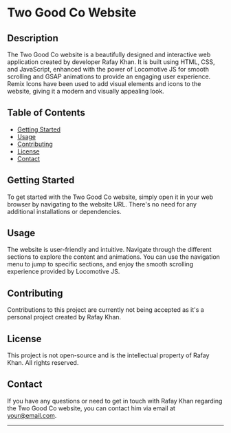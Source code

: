 # Two Good Co Website

## Description

The Two Good Co website is a beautifully designed and interactive web application created by developer Rafay Khan. It is built using HTML, CSS, and JavaScript, enhanced with the power of Locomotive JS for smooth scrolling and GSAP animations to provide an engaging user experience. Remix Icons have been used to add visual elements and icons to the website, giving it a modern and visually appealing look.

## Table of Contents

- [Getting Started](#getting-started)
- [Usage](#usage)
- [Contributing](#contributing)
- [License](#license)
- [Contact](#contact)

## Getting Started

To get started with the Two Good Co website, simply open it in your web browser by navigating to the website URL. There's no need for any additional installations or dependencies.

## Usage

The website is user-friendly and intuitive. Navigate through the different sections to explore the content and animations. You can use the navigation menu to jump to specific sections, and enjoy the smooth scrolling experience provided by Locomotive JS.

## Contributing

Contributions to this project are currently not being accepted as it's a personal project created by Rafay Khan.

## License

This project is not open-source and is the intellectual property of Rafay Khan. All rights reserved.

## Contact

If you have any questions or need to get in touch with Rafay Khan regarding the Two Good Co website, you can contact him via email at [your@email.com](rafaykhan2k19@gmail.com).

---
